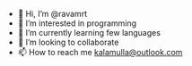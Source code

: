 - 👋 Hi, I’m @ravamrt
- 👀 I’m interested in programming
- 🌱 I’m currently learning few languages
- 💞️ I’m looking to collaborate 
- 📫 How to reach me kalamulla@outlook.com

<!---
ravamrt/ravamrt is a ✨ special ✨ repository because its `README.md` (this file) appears on your GitHub profile.
You can click the Preview link to take a look at your changes.
--->
